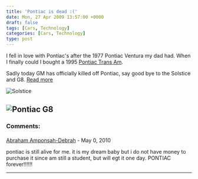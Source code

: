 ```yaml
---
title: 'Pontiac is dead :('
date: Mon, 27 Apr 2009 13:57:00 +0000
draft: false
tags: [Cars, Technology]
categories: [Cars, Technology]
type: post
---
```


I fell in love with Pontiac's after the 1977 Pontiac Ventura my dad had. When I finally could I bought a 1995 [Pontiac Trans Am](http://www.flickr.com/photos/jmrodri/2390821482/in/set-72157604402005269/).

Sadly today GM has officially killed off Pontiac, say good bye to the Solstice and G8. [Read more](http://www.autoblog.com/2009/04/27/officially-official-gm-kills-pontiac/)

![Solstice](http://www.autoclub.com.au/uploaded_images/pontiac-solstice-gxp-2007-798230.jpg)

![Pontiac G8](http://www.jetttstream.com/mm5/graphics/00000001/g8_header.jpg)
---
### Comments:
#### 
[Abraham Amponsah-Debrah]( "debrah_abraham@yahoo.com") - <time datetime="2010-05-16 08:57:07">May 0, 2010</time>

pontiac is still alive for me. it is my dream baby but i do not have money to purchase it since am still a student, but will egt it one day. PONTIAC forever!!!!!!
<hr />

